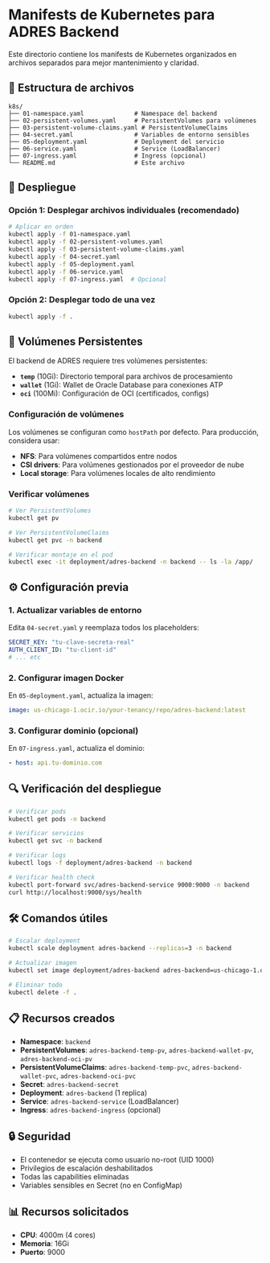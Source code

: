 # Manifests de Kubernetes para ADRES Backend

Este directorio contiene los manifests de Kubernetes organizados en archivos separados para mejor mantenimiento y claridad.

## 📁 Estructura de archivos

```
k8s/
├── 01-namespace.yaml              # Namespace del backend
├── 02-persistent-volumes.yaml     # PersistentVolumes para volúmenes
├── 03-persistent-volume-claims.yaml # PersistentVolumeClaims
├── 04-secret.yaml                 # Variables de entorno sensibles
├── 05-deployment.yaml             # Deployment del servicio
├── 06-service.yaml                # Service (LoadBalancer)
├── 07-ingress.yaml                # Ingress (opcional)
└── README.md                      # Este archivo
```

## 🚀 Despliegue

### Opción 1: Desplegar archivos individuales (recomendado)

```bash
# Aplicar en orden
kubectl apply -f 01-namespace.yaml
kubectl apply -f 02-persistent-volumes.yaml
kubectl apply -f 03-persistent-volume-claims.yaml
kubectl apply -f 04-secret.yaml
kubectl apply -f 05-deployment.yaml
kubectl apply -f 06-service.yaml
kubectl apply -f 07-ingress.yaml  # Opcional
```

### Opción 2: Desplegar todo de una vez

```bash
kubectl apply -f .
```


## 💾 Volúmenes Persistentes

El backend de ADRES requiere tres volúmenes persistentes:

- **`temp`** (10Gi): Directorio temporal para archivos de procesamiento
- **`wallet`** (1Gi): Wallet de Oracle Database para conexiones ATP
- **`oci`** (100Mi): Configuración de OCI (certificados, configs)

### Configuración de volúmenes

Los volúmenes se configuran como `hostPath` por defecto. Para producción, considera usar:

- **NFS**: Para volúmenes compartidos entre nodos
- **CSI drivers**: Para volúmenes gestionados por el proveedor de nube
- **Local storage**: Para volúmenes locales de alto rendimiento

### Verificar volúmenes

```bash
# Ver PersistentVolumes
kubectl get pv

# Ver PersistentVolumeClaims
kubectl get pvc -n backend

# Verificar montaje en el pod
kubectl exec -it deployment/adres-backend -n backend -- ls -la /app/
```

## ⚙️ Configuración previa

### 1. Actualizar variables de entorno

Edita `04-secret.yaml` y reemplaza todos los placeholders:

```yaml
SECRET_KEY: "tu-clave-secreta-real"
AUTH_CLIENT_ID: "tu-client-id"
# ... etc
```

### 2. Configurar imagen Docker

En `05-deployment.yaml`, actualiza la imagen:

```yaml
image: us-chicago-1.ocir.io/your-tenancy/repo/adres-backend:latest
```

### 3. Configurar dominio (opcional)

En `07-ingress.yaml`, actualiza el dominio:

```yaml
- host: api.tu-dominio.com
```

## 🔍 Verificación del despliegue

```bash
# Verificar pods
kubectl get pods -n backend

# Verificar servicios
kubectl get svc -n backend

# Verificar logs
kubectl logs -f deployment/adres-backend -n backend

# Verificar health check
kubectl port-forward svc/adres-backend-service 9000:9000 -n backend
curl http://localhost:9000/sys/health
```

## 🛠️ Comandos útiles

```bash
# Escalar deployment
kubectl scale deployment adres-backend --replicas=3 -n backend

# Actualizar imagen
kubectl set image deployment/adres-backend adres-backend=us-chicago-1.ocir.io/your-tenancy/repo/adres-backend:v2.0 -n backend

# Eliminar todo
kubectl delete -f .
```

## 📋 Recursos creados

- **Namespace**: `backend`
- **PersistentVolumes**: `adres-backend-temp-pv`, `adres-backend-wallet-pv`, `adres-backend-oci-pv`
- **PersistentVolumeClaims**: `adres-backend-temp-pvc`, `adres-backend-wallet-pvc`, `adres-backend-oci-pvc`
- **Secret**: `adres-backend-secret`
- **Deployment**: `adres-backend` (1 replica)
- **Service**: `adres-backend-service` (LoadBalancer)
- **Ingress**: `adres-backend-ingress` (opcional)

## 🔒 Seguridad

- El contenedor se ejecuta como usuario no-root (UID 1000)
- Privilegios de escalación deshabilitados
- Todas las capabilities eliminadas
- Variables sensibles en Secret (no en ConfigMap)

## 📊 Recursos solicitados

- **CPU**: 4000m (4 cores)
- **Memoria**: 16Gi
- **Puerto**: 9000
